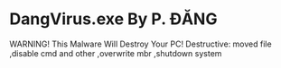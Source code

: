 # DangVirus.exe By P. ĐĂNG
WARNING! This Malware Will Destroy Your PC!
Destructive:
moved file
,disable cmd and other
,overwrite mbr
,shutdown system
